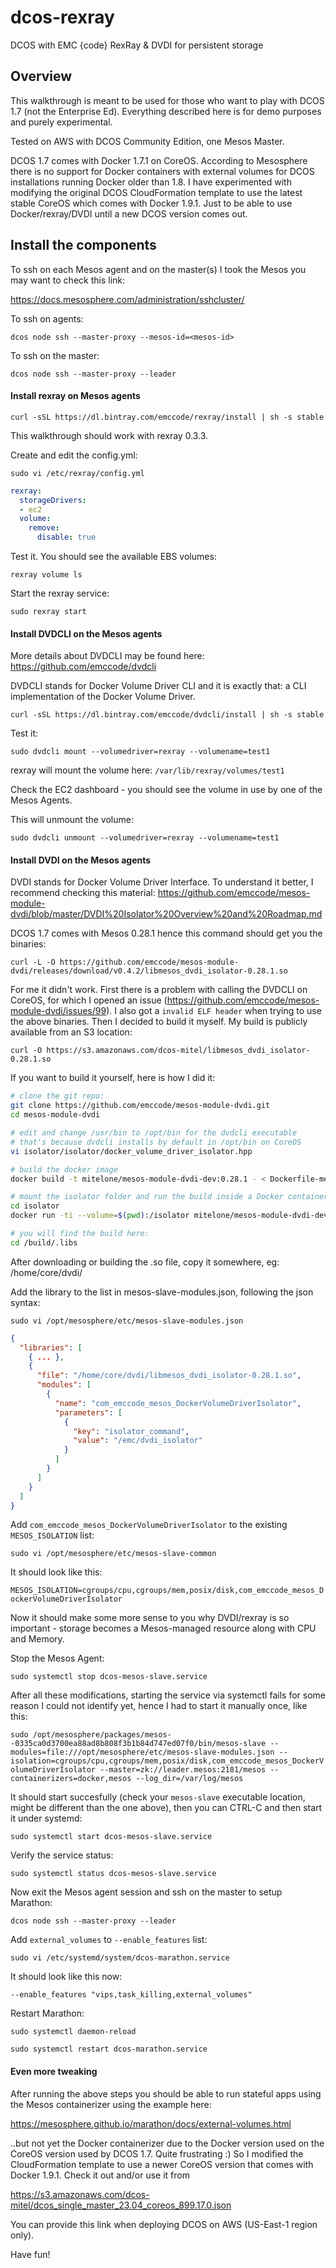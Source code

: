 # dcos-rexray

DCOS with EMC {code} RexRay & DVDI for persistent storage

## Overview
This walkthrough is meant to be used for those who want to play with DCOS 1.7 (not the Enterprise Ed). 
Everything described here is for demo purposes and purely experimental. 

Tested on AWS with DCOS Community Edition, one Mesos Master.

DCOS 1.7 comes with Docker 1.7.1 on CoreOS. According to Mesosphere there is no support for Docker containers with external volumes for DCOS installations running Docker older than 1.8.
I have experimented with modifying the original DCOS CloudFormation template to use the latest stable CoreOS which comes with Docker 1.9.1. Just to be able to use Docker/rexray/DVDI until a new DCOS version comes out.

## Install the components

To ssh on each Mesos agent and on the master(s) I took the Mesos you may want to check this link:

https://docs.mesosphere.com/administration/sshcluster/ 

To ssh on agents:

`dcos node ssh --master-proxy --mesos-id=<mesos-id>`

To ssh on the master:

`dcos node ssh --master-proxy --leader`


#### Install rexray on Mesos agents

`curl -sSL https://dl.bintray.com/emccode/rexray/install | sh -s stable`

This walkthrough should work with rexray 0.3.3. 

Create and edit the config.yml:

`sudo vi /etc/rexray/config.yml`

```yml
rexray:
  storageDrivers:
  - ec2
  volume:
    remove:
      disable: true
```
Test it. You should see the available EBS volumes:

`rexray volume ls`

Start the rexray service:

`sudo rexray start`

#### Install DVDCLI on the Mesos agents
More details about DVDCLI may be found here: https://github.com/emccode/dvdcli

DVDCLI stands for Docker Volume Driver CLI and it is exactly that: a CLI implementation of the Docker Volume Driver.

`curl -sSL https://dl.bintray.com/emccode/dvdcli/install | sh -s stable`

Test it:

`sudo dvdcli mount --volumedriver=rexray --volumename=test1`

rexray will mount the volume here: `/var/lib/rexray/volumes/test1`

Check the EC2 dashboard - you should see the volume in use by one of the Mesos Agents. 

This will unmount the volume:

`sudo dvdcli unmount --volumedriver=rexray --volumename=test1`

#### Install DVDI on the Mesos agents
DVDI stands for Docker Volume Driver Interface. To understand it better, I recommend checking this material: https://github.com/emccode/mesos-module-dvdi/blob/master/DVDI%20Isolator%20Overview%20and%20Roadmap.md 

DCOS 1.7 comes with Mesos 0.28.1 hence this command should get you the binaries:

`curl -L -O https://github.com/emccode/mesos-module-dvdi/releases/download/v0.4.2/libmesos_dvdi_isolator-0.28.1.so`

For me it didn't work. First there is a problem with calling the DVDCLI on CoreOS, for which I opened an issue (https://github.com/emccode/mesos-module-dvdi/issues/99). I also got a `invalid ELF header` when trying to use the above binaries. Then I decided to build it myself. My build is publicly available from an S3 location: 

`curl -O https://s3.amazonaws.com/dcos-mitel/libmesos_dvdi_isolator-0.28.1.so`

If you want to build it yourself, here is how I did it:

```bash
# clone the git repo:
git clone https://github.com/emccode/mesos-module-dvdi.git
cd mesos-module-dvdi

# edit and change /usr/bin to /opt/bin for the dvdcli executable
# that's because dvdcli installs by default in /opt/bin on CoreOS
vi isolator/isolator/docker_volume_driver_isolator.hpp

# build the docker image
docker build -t mitelone/mesos-module-dvdi-dev:0.28.1 - < Dockerfile-mesos-module-dvdi-dev

# mount the isolator folder and run the build inside a Docker container
cd isolator
docker run -ti --volume=$(pwd):/isolator mitelone/mesos-module-dvdi-dev:0.28.1

# you will find the build here:
cd /build/.libs
```

After downloading or building the .so file, copy it somewhere, eg: /home/core/dvdi/

Add the library to the list in mesos-slave-modules.json, following the json syntax:

`sudo vi /opt/mesosphere/etc/mesos-slave-modules.json` 

```json
{
  "libraries": [
    { ... },
    {
      "file": "/home/core/dvdi/libmesos_dvdi_isolator-0.28.1.so",
      "modules": [
        {
          "name": "com_emccode_mesos_DockerVolumeDriverIsolator",
          "parameters": [
            {
              "key": "isolator_command",
              "value": "/emc/dvdi_isolator"
            }
          ]
        }
      ]
    }
  ]
}
```

Add `com_emccode_mesos_DockerVolumeDriverIsolator` to the existing `MESOS_ISOLATION` list:

`sudo vi /opt/mesosphere/etc/mesos-slave-common`

It should look like this:

`MESOS_ISOLATION=cgroups/cpu,cgroups/mem,posix/disk,com_emccode_mesos_DockerVolumeDriverIsolator`

Now it should make some more sense to you why DVDI/rexray is so important - storage becomes a Mesos-managed resource along with CPU and Memory.

Stop the Mesos Agent:

`sudo systemctl stop dcos-mesos-slave.service`

After all these modifications, starting the service via systemctl fails for some reason I could not identify yet, hence I had to start it manually once, like this:

`sudo /opt/mesosphere/packages/mesos--0335ca0d3700ea88ad8b808f3b1b84d747ed07f0/bin/mesos-slave --modules=file:///opt/mesosphere/etc/mesos-slave-modules.json --isolation=cgroups/cpu,cgroups/mem,posix/disk,com_emccode_mesos_DockerVolumeDriverIsolator --master=zk://leader.mesos:2181/mesos --containerizers=docker,mesos --log_dir=/var/log/mesos`

It should start succesfully (check your `mesos-slave` executable location, might be different than the one above), then you can CTRL-C and then start it under systemd:

`sudo systemctl start dcos-mesos-slave.service`

Verify the service status:

`sudo systemctl status dcos-mesos-slave.service`

Now exit the Mesos agent session and ssh on the master to setup Marathon:
	
`dcos node ssh --master-proxy --leader`

Add `external_volumes` to `--enable_features` list:

`sudo vi /etc/systemd/system/dcos-marathon.service`

It should look like this now:

`--enable_features "vips,task_killing,external_volumes"`

Restart Marathon:

`sudo systemctl daemon-reload`

`sudo systemctl restart dcos-marathon.service`

#### Even more tweaking
After running the above steps you should be able to run stateful apps using the Mesos containerizer using the example here:

https://mesosphere.github.io/marathon/docs/external-volumes.html 

..but not yet the Docker containerizer due to the Docker version used on the CoreOS version used by DCOS 1.7.
Quite frustrating :) So I modified the CloudFormation template to use a newer CoreOS version that comes with Docker 1.9.1.
Check it out and/or use it from

https://s3.amazonaws.com/dcos-mitel/dcos_single_master_23.04_coreos_899.17.0.json 

You can provide this link when deploying DCOS on AWS (US-East-1 region only).

Have fun!
